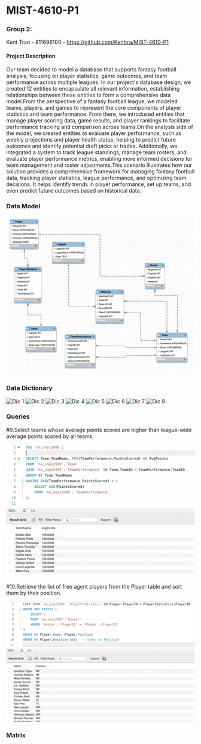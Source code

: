 # MIST-4610-P1
### Group 2:
Kent Tran - 811696100 - https://github.com/Kenttra/MIST-4610-P1
#### Project Description
Our team decided to model a database that supports fantasy football analysis, focusing on player statistics, game outcomes, and team performance across multiple leagues. In our project's database design, we created 12 entities to encapsulate all relevant information, establishing relationships between these entities to form a comprehensive data model.From the perspective of a fantasy football league, we modeled teams, players, and games to represent the core components of player statistics and team performance. From there, we introduced entities that manage player scoring data, game results, and player rankings to facilitate performance tracking and comparison across teams.On the analysis side of the model, we created entities to evaluate player performance, such as weekly projections and player health status, helping to predict future outcomes and identify potential draft picks or trades. Additionally, we integrated a system to track league standings, manage team rosters, and evaluate player performance metrics, enabling more informed decisions for team management and roster adjustments.This scenario illustrates how our solution provides a comprehensive framework for managing fantasy football data, tracking player statistics, league performance, and optimizing team decisions. It helps identify trends in player performance, set up teams, and even predict future outcomes based on historical data.
### Data Model 
![Data_Model](https://github.com/Kenttra/MIST-4610-P1/blob/main/mist4610-p1%20data%20model.png)
### Data Dictionary
![Dic 1](https://github.com/Shaan-Bhagat/MIST-4610-Project-1/blob/main/Screenshot%202024-09-30%20at%201.02.33%20AM.png)
![Dic 2](https://github.com/Shaan-Bhagat/MIST-4610-Project-1/blob/main/Screenshot%202024-09-30%20at%201.02.39%20AM.png)
![Dic 3](https://github.com/Shaan-Bhagat/MIST-4610-Project-1/blob/main/Screenshot%202024-09-30%20at%201.02.43%20AM.png)
![Dic 4](https://github.com/Shaan-Bhagat/MIST-4610-Project-1/blob/main/Screenshot%202024-09-30%20at%201.02.48%20AM.png)
![Dic 5](https://github.com/Shaan-Bhagat/MIST-4610-Project-1/blob/main/Screenshot%202024-09-30%20at%201.02.58%20AM.png)
![Dic 6](https://github.com/Shaan-Bhagat/MIST-4610-Project-1/blob/main/Screenshot%202024-09-30%20at%201.03.04%20AM.png)
![Dic 7](https://github.com/Shaan-Bhagat/MIST-4610-Project-1/blob/main/Screenshot%202024-09-30%20at%201.03.10%20AM.png)
![Dic 8](https://github.com/Shaan-Bhagat/MIST-4610-Project-1/blob/main/Screenshot%202024-09-30%20at%201.03.14%20AM.png)
### Queries
#9.Select teams whose average points scored are higher than league-wide average points scored by all teams.

![Q9](https://github.com/SahilPnc/MIST-4610-Project-1-/blob/main/Q9.png)

#10.Retrieve the list of free agent players from the Player table and sort them by their position.

![Q10](https://github.com/SahilPnc/MIST-4610-Project-1-/blob/main/Q10.png)

### Matrix

